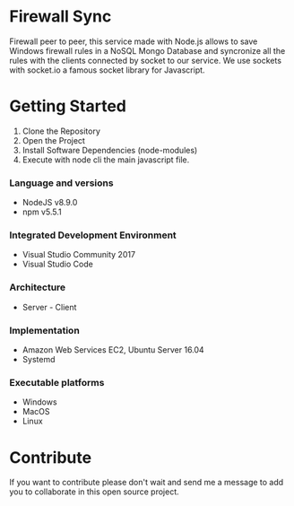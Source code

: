 # Firewall Sync
Firewall peer to peer, this service made with Node.js allows to save Windows firewall rules in a NoSQL Mongo Database and syncronize all the rules with the clients connected by socket to our service. 
We use sockets with socket.io a famous socket library for Javascript.

# Getting Started
1.  Clone the Repository
2.  Open the Project
3.	Install Software Dependencies (node-modules)
4.  Execute with node cli the main javascript file.

### Language and versions
* NodeJS v8.9.0
* npm v5.5.1

### Integrated Development Environment
* Visual Studio Community 2017
* Visual Studio Code

### Architecture
* Server - Client

### Implementation
* Amazon Web Services EC2, Ubuntu Server 16.04
* Systemd

### Executable platforms
* Windows
* MacOS
* Linux

# Contribute
If you want to contribute please don't wait and send me a message to add you to collaborate in this open source project.

